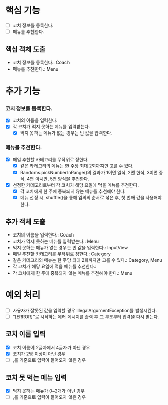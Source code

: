 # 핵심 기능

- [ ] 코치 정보를 등록한다.
- [ ] 메뉴를 추천한다.

## 핵심 객체 도출
- 코치 정보를 등록한다.: Coach
- 메뉴를 추천한다.: Menu

# 추가 기능
### 코치 정보를 등록한다.

- [x] 코치의 이름을 입력한다.
- [x] 각 코치가 먹지 못하는 메뉴를 입력받는다. 
  - [x] 먹지 못하는 메뉴가 없는 경우는 빈 값을 입력한다.

### 메뉴를 추천한다.

- [x] 매일 추천할 카테고리를 무작위로 정한다.
  - [x] 같은 카테고리의 메뉴는 한 주당 최대 2회까지만 고를 수 있다.
  - [x] Randoms.pickNumberInRange()의 결과가 1이면 일식, 2면 한식, 3이면 중식, 4면 아시안, 5면 양식을 추천한다.
- [x] 선정한 카테고리로부터 각 코치가 해당 요일에 먹을 메뉴를 추천한다.
  - [x] 각 코치에게 한 주에 중복되지 않는 메뉴를 추천해야 한다.
  - [x] 메뉴 선정 시, shuffle()을 통해 임의의 순서로 섞은 후, 첫 번째 값을 사용해야 한다.

## 추가 객체 도출
- 코치의 이름을 입력한다.: Coach
- 코치가 먹지 못하는 메뉴를 입력받는다.: Menu
- 먹지 못하는 메뉴가 없는 경우는 빈 값을 입력한다.: InputView
- 매일 추천할 카테고리를 무작위로 정한다.: Category
- 같은 카테고리의 메뉴는 한 주당 최대 2회까지만 고를 수 있다.: Category, Menu
- 각 코치가 해당 요일에 먹을 메뉴를 추천한다.: 
- 각 코치에게 한 주에 중복되지 않는 메뉴를 추천해야 한다.: Menu 


# 예외 처리
- [ ] 사용자가 잘못된 값을 입력할 경우 IllegalArgumentException를 발생시킨다.
- [ ] "[ERROR]"로 시작하는 에러 메시지를 출력 후 그 부분부터 입력을 다시 받는다.

## 코치 이름 입력
- [x] 코치 이름이 2글자에서 4글자가 아닌 경우
- [x] 코치가 2명 이상이 아닌 경우
- [ ] ,를 기준으로 입력이 들어오지 않은 경우

## 코치 못 먹는 메뉴 입력
- [x] 먹지 못하는 메뉴가 0~2개가 아닌 경우
- [ ] ,를 기준으로 입력이 들어오지 않은 경우
